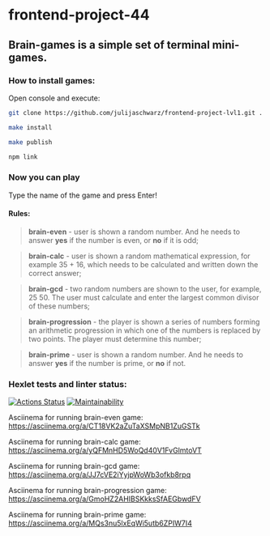 # frontend-project-44
## Brain-games is a simple set of terminal mini-games.

### How to install games: 
  Open console and execute:
  ```sh
git clone https://github.com/julijaschwarz/frontend-project-lvl1.git .

make install

make publish

npm link
```

### Now you can play

Type the name of the game and press Enter!

#### Rules:

> **brain-even** - user is shown a random number. And he needs to answer **yes** if the number is even, or **no** if it is odd;

> **brain-calс** - user is shown a random mathematical expression, for example 35 + 16, which needs to be calculated and written down the correct answer;

> **brain-gcd** - two random numbers are shown to the user, for example, 25 50. The user must calculate and enter the largest common divisor of these numbers;

> **brain-progression** - the player is shown a series of numbers forming an arithmetic progression in which one of the numbers is replaced by two points. The player must determine this number;

> **brain-prime** - user is shown a random number. And he needs to answer **yes** if the number is prime, or **no** if not.

### Hexlet tests and linter status:
[![Actions Status](https://github.com/RainZerg/frontend-project-44/actions/workflows/hexlet-check.yml/badge.svg)](https://github.com/RainZerg/frontend-project-44/actions)
[![Maintainability](https://api.codeclimate.com/v1/badges/674c7f2dc7ff2bc1fc19/maintainability)](https://codeclimate.com/github/RainZerg/frontend-project-44/maintainability)

Asciinema for running brain-even game: https://asciinema.org/a/CT18VK2aZuTaXSMpNB1ZuGSTk

Asciinema for running brain-calc game: https://asciinema.org/a/yQFMnHD5WoQd40V1FvGlmtoVT

Asciinema for running brain-gcd game: https://asciinema.org/a/JJ7cVE2iYyjpWoWb3ofkb8rpq

Asciinema for running brain-progression game: https://asciinema.org/a/GmoHZ2AHIBSKkksSfAEGbwdFV

Asciinema for running brain-prime game: https://asciinema.org/a/MQs3nu5lxEqWi5utb6ZPIW7I4
